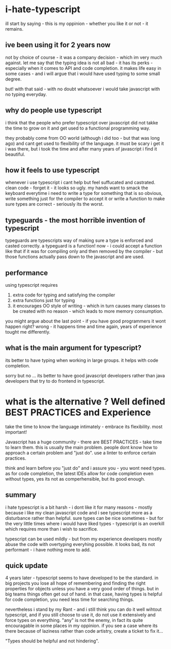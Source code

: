 # i-hate-typescript

ill start by saying - this is my oppinion - whether you like it or not - it remains.

## ive been using it for 2 years now
not by choice of course - it was a company decision - which im very much against.
let me say that the typing idea is not all bad - it has its perks - especially when it comes to API and code completion.
it makes life easy in some cases - and i will argue that i would have used typing to some small degree.

but! with that said - with no doubt whatsoever i would take javascript with no typing everyday.

## why do people use typescript
i think that the people who prefer typescript over javascript did not takke the time to grow on it and get used to a functional programming way.

they probably come from OO world (although i did too - but that was long ago) and cant get used to flexibility of the language. it must be scary i get it i was there, but i took the time and after many years of javascript i find it beautiful.

## how it feels to use typescript
whenever i use typescript i cant help but feel suffucated and castrated. 
clean code - forget it - it looks so ugly.
my hands want to smack the keyboard everytime i need to write a type for something that is so obvious,
write something just for the compiler to accept it
or write a function to make sure types are correct - seriously its the  worst.

## typeguards - the most horrible invention of typescript
typeguards are typescripts way of making sure a type is enforced and casted correctly.
a typeguard is a function! now - i could accept a function like that if it was for compiling only and then removed by the compiler - but those functions actually pass down to the javascript and are used.

## performance
using typescript requires
1. extra code for typing and satisfying the compiler
2. extra functions just for typing
3. it encourages OO style of writing - which in turn causes many classes to be created with no reason - which leads to more memory consumption.

you might argue about the last point - if you have good programmers it wont happen right? wrong - it happens time and time again, years of experience tought me differently.

## what is the main argument for typescript?
its better to have typing when working in large groups.
it helps with code completion.

sorry but no ... its better to have good javascript developers rather than java developers that try to do frontend in typescript.

# what is the alternative ? Well defined BEST PRACTICES and Experience
take the time to know the language intimately - embrace its flexibility.
most important!

Javascript has a huge community - there are BEST PRACTICES - take time to learn them.
this is usually the main problem.
people dont know how to approach a certain problem and "just do".
use a linter to enforce certain practices.

think and learn before you "just do" and i assure you - you wont need types.
as for code completion, the latest IDEs allow for code completion even without types, 
yes its not as comperhensible, but its good enough.


## summary
i hate typescript is a bit harsh - i dont like it for many reasons - mostly because i like my clean javascript code and i see typescript more as a disturbance rather than helpful. sure types can be nice sometimes - but for the very little times where i would have liked types - typescript is an overkill which requires more than i wish to sacrifice.

typescript can be used mildly - but from my experience developers mostly abuse the code with overtyping everyhing possible.
it looks bad, its not performant - i have nothing more to add.


## quick update
4 years later - typescript seems to have developed to be the standard.
in big projects you lose all hope of remembering and finding the right properties for objects unless you have a very good order of things.
but in big teams things often get out of hand.
in that case, having types is helpful for code completion, you need less time for searching things.

nevertheless i stand by my Rant - and i still think you can do it well wihtout typescript, and if you still choose to use it, do not use it extensively and force types on everything.
"any" is not the enemy, in fact its quite encouragable in some places in my oppinion.
if you see a case where its there because of laziness rather than code artistry, create a ticket to fix it...

"Types should be helpful and not hindering".


